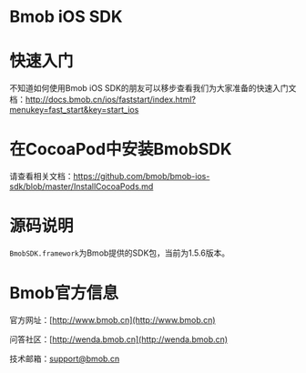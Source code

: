 Bmob iOS SDK
===========

# 快速入门

不知道如何使用Bmob iOS SDK的朋友可以移步查看我们为大家准备的快速入门文档：http://docs.bmob.cn/ios/faststart/index.html?menukey=fast_start&key=start_ios


# 在CocoaPod中安装BmobSDK

请查看相关文档：https://github.com/bmob/bmob-ios-sdk/blob/master/InstallCocoaPods.md

# 源码说明

`BmobSDK.framework`为Bmob提供的SDK包，当前为1.5.6版本。

# Bmob官方信息

官方网址：[http://www.bmob.cn](http://www.bmob.cn)

问答社区：[http://wenda.bmob.cn](http://wenda.bmob.cn)

技术邮箱：support@bmob.cn
